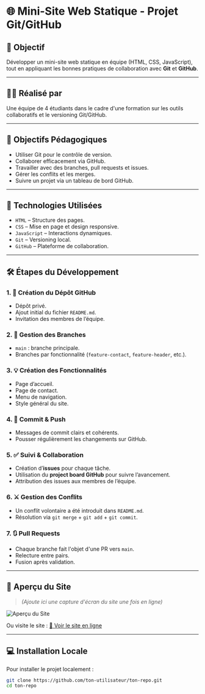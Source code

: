 # 🌐 Mini-Site Web Statique - Projet Git/GitHub

## 🎯 Objectif

Développer un mini-site web statique en équipe (HTML, CSS, JavaScript), tout en appliquant les bonnes pratiques de collaboration avec **Git** et **GitHub**.

---

## 👨‍💻 Réalisé par

Une équipe de 4 étudiants dans le cadre d'une formation sur les outils collaboratifs et le versioning Git/GitHub.

---

## 🧠 Objectifs Pédagogiques

- Utiliser Git pour le contrôle de version.
- Collaborer efficacement via GitHub.
- Travailler avec des branches, pull requests et issues.
- Gérer les conflits et les merges.
- Suivre un projet via un tableau de bord GitHub.

---

## 🚀 Technologies Utilisées

- `HTML` – Structure des pages.
- `CSS` – Mise en page et design responsive.
- `JavaScript` – Interactions dynamiques.
- `Git` – Versioning local.
- `GitHub` – Plateforme de collaboration.

---

## 🛠️ Étapes du Développement

### 1. 🔧 Création du Dépôt GitHub
- Dépôt privé.
- Ajout initial du fichier `README.md`.
- Invitation des membres de l’équipe.

### 2. 🌿 Gestion des Branches
- `main` : branche principale.
- Branches par fonctionnalité (`feature-contact`, `feature-header`, etc.).

### 3. 💡 Création des Fonctionnalités
- Page d’accueil.
- Page de contact.
- Menu de navigation.
- Style général du site.

### 4. 🔄 Commit & Push
- Messages de commit clairs et cohérents.
- Pousser régulièrement les changements sur GitHub.

### 5. ✅ Suivi & Collaboration
- Création d’**issues** pour chaque tâche.
- Utilisation du **project board GitHub** pour suivre l’avancement.
- Attribution des issues aux membres de l’équipe.

### 6. ⚔️ Gestion des Conflits
- Un conflit volontaire a été introduit dans `README.md`.
- Résolution via `git merge` + `git add` + `git commit`.

### 7. 🔃 Pull Requests
- Chaque branche fait l'objet d'une PR vers `main`.
- Relecture entre pairs.
- Fusion après validation.

---

## 📸 Aperçu du Site

> *(Ajoute ici une capture d'écran du site une fois en ligne)*

![Aperçu du Site](chemin/vers/screenshot.png)

Ou visite le site : [🔗 Voir le site en ligne](https://ton-lien.github.io)

---

## 💻 Installation Locale

Pour installer le projet localement :

```bash
git clone https://github.com/ton-utilisateur/ton-repo.git
cd ton-repo

